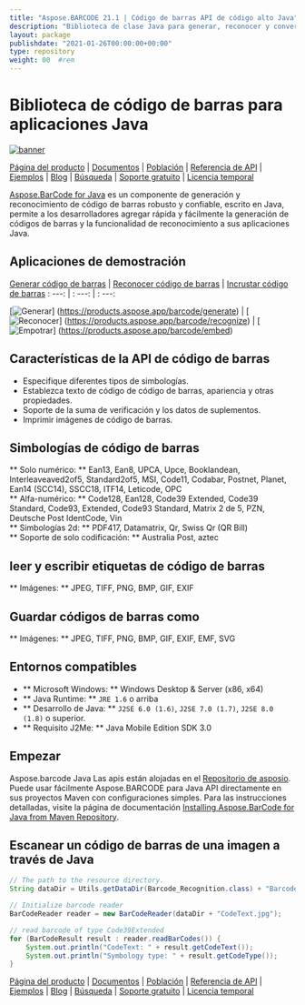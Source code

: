 ```yaml
---
title: "Aspose.BARCODE 21.1 | Código de barras API de código alto Java" 
description: "Biblioteca de clase Java para generar, reconocer y convertir códigos de barras. Admite simbologías numéricas, alfa-numéricas y de código de barras 2D. Personalice los códigos de barras en su aplicación Java." 
layout: package
publishdate: "2021-01-26T00:00:00+00:00"
type: repository
weight: 00	#rem
---
```


# Biblioteca de código de barras para aplicaciones Java
[![banner](../aspose_barcode-for-java-banner.png)](./)

[Página del producto](https://products.aspose.com/barcode/java) | [Documentos](https://docs.aspose.com/barcode/java/) | [Población](https://products.aspose.app/barcode/family) | [Referencia de API](https://apireference.aspose.com/barcode/java) | [Ejemplos](https://github.com/aspose-barcode/Aspose.BarCode-for-Java) | [Blog](https://blog.aspose.com/category/barcode/) | [Búsqueda](https://search.aspose.com/) | [Soporte gratuito](https://forum.aspose.com/c/barcode) | [Licencia temporal](https://purchase.aspose.com/temporary-license)

[Aspose.BarCode for Java](https://products.aspose.com/barcode/java) es un componente de generación y reconocimiento de código de barras robusto y confiable, escrito en Java, permite a los desarrolladores agregar rápida y fácilmente la generación de códigos de barras y la funcionalidad de reconocimiento a sus aplicaciones Java.

## Aplicaciones de demostración

[Generar código de barras](https://products.aspose.app/barcode/generate) | [Reconocer código de barras](https://products.aspose.app/barcode/recognize) | [Incrustar código de barras](https://products.aspose.app/barcode/embed)
: ---: | : ---: | : ---:

[![Generar](https://products.aspose.app/barcode/generate/img/aspose_generate-app-48.png)] (https://products.aspose.app/barcode/generate) | [![Reconocer](https://products.aspose.app/barcode/recognize/img/aspose_recognize-app-48.png)] (https://products.aspose.app/barcode/recognize) | [![Empotrar](https://products.aspose.app/barcode/embed/img/aspose_embed-app-48.png)] (https://products.aspose.app/barcode/embed)

## Características de la API de código de barras
- Especifique diferentes tipos de simbologías.
- Establezca texto de código de código de barras, apariencia y otras propiedades.
- Soporte de la suma de verificación y los datos de suplementos.
- Imprimir imágenes de código de barras.

## Simbologías de código de barras
** Solo numérico: ** Ean13, Ean8, UPCA, Upce, Booklandean, Interleaveaved2of5, Standard2of5, MSI, Code11, Codabar, Postnet, Planet, Ean14 (SCC14), SSCC18, ITF14, Leticode, OPC \
** Alfa-numérico: ** Code128, Ean128, Code39 Extended, Code39 Standard, Code93, Extended, Code93 Standard, Matrix 2 de 5, PZN, Deutsche Post IdentCode, Vin \
** Simbologías 2d: ** PDF417, Datamatrix, Qr, Swiss Qr (QR Bill) \
** Soporte de solo codificación: ** Australia Post, aztec

## leer y escribir etiquetas de código de barras
** Imágenes: ** JPEG, TIFF, PNG, BMP, GIF, EXIF

## Guardar códigos de barras como
** Imágenes: ** JPEG, TIFF, PNG, BMP, GIF, EXIF, EMF, SVG

## Entornos compatibles
- ** Microsoft Windows: ** Windows Desktop & Server (x86, x64)
- ** Java Runtime: ** `JRE 1.6` o arriba
- ** Desarrollo de Java: ** `J2SE 6.0 (1.6)`, `J2SE 7.0 (1.7)`, `J2SE 8.0 (1.8)` o superior.
- ** Requisito J2Me: ** Java Mobile Edition SDK 3.0

## Empezar

Aspose.barcode Java Las apis están alojadas en el [Repositorio de asposio](https://repository.aspose.com/barcode/). Puede usar fácilmente Aspose.BARCODE para Java API directamente en sus proyectos Maven con configuraciones simples. Para las instrucciones detalladas, visite la página de documentación [Installing Aspose.BarCode for Java from Maven Repository](https://docs.aspose.com/barcode/java/installation/).

## Escanear un código de barras de una imagen a través de Java

```java
// The path to the resource directory.
String dataDir = Utils.getDataDir(Barcode_Recognition.class) + "BarcodeReader/basic_features/";

// Initialize barcode reader
BarCodeReader reader = new BarCodeReader(dataDir + "CodeText.jpg");

// read barcode of type Code39Extended
for (BarCodeResult result : reader.readBarCodes()) {
    System.out.println("CodeText: " + result.getCodeText());
    System.out.println("Symbology type: " + result.getCodeType());
}
```

[Página del producto](https://products.aspose.com/barcode/java) | [Documentos](https://docs.aspose.com/barcode/java/) | [Población](https://products.aspose.app/barcode/family) | [Referencia de API](https://apireference.aspose.com/barcode/java) | [Ejemplos](https://github.com/aspose-barcode/Aspose.BarCode-for-Java) | [Blog](https://blog.aspose.com/category/barcode/) | [Búsqueda](https://search.aspose.com/) | [Soporte gratuito](https://forum.aspose.com/c/barcode) | [Licencia temporal](https://purchase.aspose.com/temporary-license)
